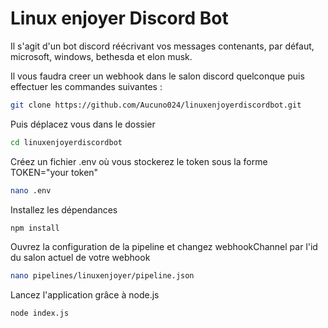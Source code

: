 # Linux enjoyer Discord Bot

Il s'agit d'un bot discord réécrivant vos messages contenants, par défaut, microsoft, windows, bethesda et elon musk.

Il vous faudra creer un webhook dans le salon discord quelconque puis effectuer les commandes suivantes :
``` bash
git clone https://github.com/Aucuno024/linuxenjoyerdiscordbot.git
```
Puis déplacez vous dans le dossier
``` bash
cd linuxenjoyerdiscordbot
```
Créez un fichier .env où vous stockerez le token sous la forme TOKEN="your token"
``` bash
nano .env
```
Installez les dépendances 
```bash
npm install
```
Ouvrez la configuration de la pipeline et changez webhookChannel par l'id du salon actuel de votre webhook
```bash
nano pipelines/linuxenjoyer/pipeline.json 
```
Lancez l'application grâce à node.js
``` bash
node index.js
```
